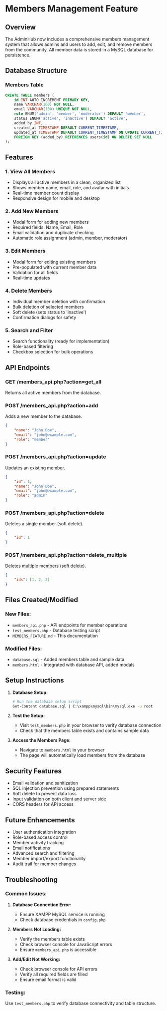 # Members Management Feature

## Overview
The AdminHub now includes a comprehensive members management system that allows admins and users to add, edit, and remove members from the community. All member data is stored in a MySQL database for persistence.

## Database Structure

### Members Table
```sql
CREATE TABLE members (
    id INT AUTO_INCREMENT PRIMARY KEY,
    name VARCHAR(100) NOT NULL,
    email VARCHAR(100) UNIQUE NOT NULL,
    role ENUM('admin', 'member', 'moderator') DEFAULT 'member',
    status ENUM('active', 'inactive') DEFAULT 'active',
    added_by INT,
    created_at TIMESTAMP DEFAULT CURRENT_TIMESTAMP,
    updated_at TIMESTAMP DEFAULT CURRENT_TIMESTAMP ON UPDATE CURRENT_TIMESTAMP,
    FOREIGN KEY (added_by) REFERENCES users(id) ON DELETE SET NULL
);
```

## Features

### 1. View All Members
- Displays all active members in a clean, organized list
- Shows member name, email, role, and avatar with initials
- Real-time member count display
- Responsive design for mobile and desktop

### 2. Add New Members
- Modal form for adding new members
- Required fields: Name, Email, Role
- Email validation and duplicate checking
- Automatic role assignment (admin, member, moderator)

### 3. Edit Members
- Modal form for editing existing members
- Pre-populated with current member data
- Validation for all fields
- Real-time updates

### 4. Delete Members
- Individual member deletion with confirmation
- Bulk deletion of selected members
- Soft delete (sets status to 'inactive')
- Confirmation dialogs for safety

### 5. Search and Filter
- Search functionality (ready for implementation)
- Role-based filtering
- Checkbox selection for bulk operations

## API Endpoints

### GET /members_api.php?action=get_all
Returns all active members from the database.

### POST /members_api.php?action=add
Adds a new member to the database.
```json
{
    "name": "John Doe",
    "email": "john@example.com",
    "role": "member"
}
```

### POST /members_api.php?action=update
Updates an existing member.
```json
{
    "id": 1,
    "name": "John Doe",
    "email": "john@example.com",
    "role": "admin"
}
```

### POST /members_api.php?action=delete
Deletes a single member (soft delete).
```json
{
    "id": 1
}
```

### POST /members_api.php?action=delete_multiple
Deletes multiple members (soft delete).
```json
{
    "ids": [1, 2, 3]
}
```

## Files Created/Modified

### New Files:
- `members_api.php` - API endpoints for member operations
- `test_members.php` - Database testing script
- `MEMBERS_FEATURE.md` - This documentation

### Modified Files:
- `database.sql` - Added members table and sample data
- `members.html` - Integrated with database API, added modals

## Setup Instructions

1. **Database Setup:**
   ```bash
   # Run the database setup script
   Get-Content database.sql | C:\xampp\mysql\bin\mysql.exe -u root
   ```

2. **Test the Setup:**
   - Visit `test_members.php` in your browser to verify database connection
   - Check that the members table exists and contains sample data

3. **Access the Members Page:**
   - Navigate to `members.html` in your browser
   - The page will automatically load members from the database

## Security Features

- Email validation and sanitization
- SQL injection prevention using prepared statements
- Soft delete to prevent data loss
- Input validation on both client and server side
- CORS headers for API access

## Future Enhancements

- User authentication integration
- Role-based access control
- Member activity tracking
- Email notifications
- Advanced search and filtering
- Member import/export functionality
- Audit trail for member changes

## Troubleshooting

### Common Issues:

1. **Database Connection Error:**
   - Ensure XAMPP MySQL service is running
   - Check database credentials in `config.php`

2. **Members Not Loading:**
   - Verify the members table exists
   - Check browser console for JavaScript errors
   - Ensure `members_api.php` is accessible

3. **Add/Edit Not Working:**
   - Check browser console for API errors
   - Verify all required fields are filled
   - Ensure email format is valid

### Testing:
Use `test_members.php` to verify database connectivity and table structure. 